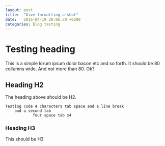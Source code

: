 ```yaml
---
layout: post
title:  "Give formatting a shot"
date:   2016-04-19 20:06:30 +0200
categories: blog testing
---
```



# Testing heading

This is a simple lorum ipsum dolor bacon etc and so forth. It should be 80
collumns wide. And not more than 80. Ok?


## Heading H2 

The heading above should be H2. 

    Testing code 4 characters tab space and a line break 
        and a second tab
                four space tab x4

### Heading H3 ### 
This should be H3
